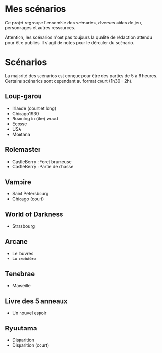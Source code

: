 # Mes scénarios

Ce projet regroupe l'ensemble des scénarios, diverses aides de jeu, personnages et autres ressources.

Attention, les scénarios n'ont pas toujours la qualité de rédaction attendu pour être publiés.
Il s'agit de notes pour le dérouler du scénario.


# Scénarios

La majorité des scénarios est conçue pour être des parties de 5 à 6 heures.
Certains scénarios sont cependant au format court (1h30 - 2h).

## Loup-garou

* Irlande (court et long)
* Chicago1930
* Roaming in (the) wood
* Ecosse
* USA
* Montana

## Rolemaster

* CastleBerry : Foret brumeuse
* CastleBerry : Partie de chasse

## Vampire

* Saint Petersbourg
* Chicago (court)

## World of Darkness

* Strasbourg

## Arcane

* Le louvres
* La croisière

## Tenebrae

* Marseille

## Livre des 5 anneaux

* Un nouvel espoir

## Ryuutama 

* Disparition 
* Disparition (court)


